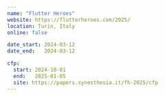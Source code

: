 ```yaml
---
name: "Flutter Heroes"
website: https://flutterheroes.com/2025/
location: Turin, Italy
online: false

date_start: 2024-03-12
date_end:   2024-03-12

cfp:
  start: 2024-10-01
  end:   2025-01-05
  site: https://papers.synesthesia.it/fh-2025/cfp
---
```

